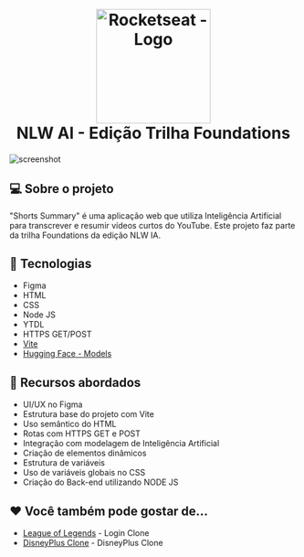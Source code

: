 <h1 align="center">
  <br>
  <a href="https://www.rocketseat.com.br" target="_blank"><img src="https://www.rocketseat.com.br/assets/logos/rocketseat.svg" alt="Rocketseat - Logo" width="200"></a>
  <br>
  NLW AI - Edição Trilha Foundations
  <br>
</h1>

<h4 align="center"></h4>

![screenshot](https://github.com/kaiawerb/nlw-ai/assets/30848004/548f493d-7122-4927-aa8e-cbc4a6ccc202)

## 💻 Sobre o projeto

<p>"Shorts Summary" é uma aplicação web que utiliza Inteligência Artificial para transcrever e resumir vídeos curtos do YouTube. Este projeto faz parte da trilha Foundations da edição NLW IA.</p>

## 🚀 Tecnologias

* Figma
* HTML
* CSS
* Node JS
* YTDL
* HTTPS GET/POST
* <a href="https://vitejs.dev" target="_blank">Vite</a>
* <a href="https://huggingface.co/models" target="_blank">Hugging Face - Models</a>

## 📔 Recursos abordados

* UI/UX no Figma
* Estrutura base do projeto com Vite
* Uso semântico do HTML
* Rotas com HTTPS GET e POST
* Integração com modelagem de Inteligência Artificial
* Criação de elementos dinâmicos
* Estrutura de variáveis
* Uso de variáveis globais no CSS
* Criação do Back-end utilizando NODE JS

## ❤ Você também pode gostar de...

- [League of Legends](https://github.com/kaiawerb/leagueoflegends-login) - Login Clone
- [DisneyPlus Clone](https://github.com/kaiawerb/DisneyPlus) - DisneyPlus Clone

